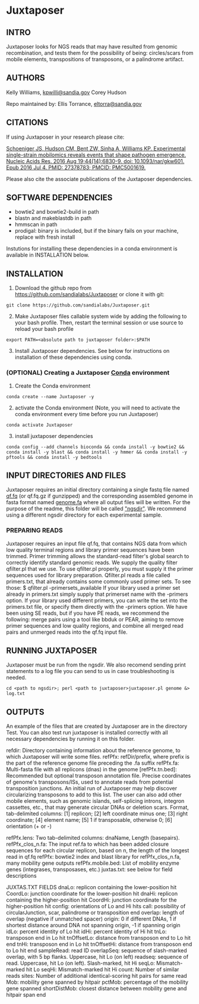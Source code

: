 # Juxtaposer

## INTRO
Juxtaposer looks for NGS reads that may have resulted from genomic recombination, and tests them for the
possibility of being: circles/scars from mobile elements, transpositions of transposons, or a palindrome artifact.

## AUTHORS
Kelly Williams, kpwilli@sandia.gov
Corey Hudson

Repo maintained by: Ellis Torrance, eltorra@sandia.gov

## CITATIONS
If using Juxtaposer in your research please cite:

[Schoeniger JS, Hudson CM, Bent ZW, Sinha A, Williams KP. Experimental single-strain mobilomics reveals events that shape pathogen emergence. Nucleic Acids Res. 2016 Aug 19;44(14):6830-9. doi: 10.1093/nar/gkw601. Epub 2016 Jul 4. PMID: 27378783; PMCID: PMC5001619.](https://academic.oup.com/nar/article/44/14/6830/2468219)

Please also cite the associate publications of the Juxtaposer dependencies.

## SOFTWARE DEPENDENCIES
 - bowtie2 and bowtie2-build in path
 - blastn and makeblastdb in path
 - hmmscan in path
 - prodigal: binary is included, but if the binary fails on your machine, replace with fresh install

Instutions for installing these dependencies in a conda environment is available in INSTALLATION below. 

## INSTALLATION

1. Download the github repo from https://github.com/sandialabs/Juxtaposer or clone it with git:
```
git clone https://github.com/sandialabs/Juxtaposer.git
```
2. Make Juxtaposer files callable system wide by adding the following to your bash profile. Then, restart the terminal session or use source to reload your bash profile 
```
export PATH=<absolute path to juxtaposer folder>:$PATH
```
3. Install Juxtaposer dependencies. See below for instructions on installation of these dependencies using conda.

### (OPTIONAL) Creating a Juxtaposer [Conda](https://www.anaconda.com/docs/getting-started/miniconda/install) environment
1. Create the Conda environment
```
conda create --name Juxtaposer -y
```
2. activate the Conda environment (Note, you will need to activate the conda environment every time before you run Juxtaposer)
```
conda activate Juxtaposer
```
3. install juxtaposer dependencies
```
conda config --add channels bioconda && conda install -y bowtie2 && conda install -y blast && conda install -y hmmer && conda install -y pftools && conda install -y bedtools
```

## INPUT DIRECTORIES AND FILES

Juxtaposer requires an initial directory containing a single fastq file named <ins>qf.fq</ins> (or qf.fq.gz if gunzipped) and the corresponding assembled genome in fasta format named <ins>genome.fa</ins> where all output files will be written. For the purpose of the readme, this folder will be called <ins>"ngsdir"</ins>.
We recommend using a different ngsdir directory for each experimental sample.

### PREPARING READS

Juxtaposer requires an input file qf.fq, that contains NGS data from which low quality terminal regions and library
primer sequences have been trimmed. Primer trimming allows the standard-read filter's global search to correctly
identify standard genomic reads. We supply the quality filter qfilter.pl that we use. To use qfilter.pl properly,
you must supply it the primer sequences used for library preparation. Qfilter.pl reads a file called primers.txt,
that already contains some commonly used primer sets. To see those:
$ qfilter.pl -primersets_available
If your library used a primer set already in primers.txt simply supply that primerset name with the -primers
option. If your library used different primers, you can write the set into the primers.txt file, or specify them
directly with the -primers option.
We have been using SE reads, but if you have PE reads, we recommend the following: merge pairs using a tool like
bbduk or PEAR, aiming to remove primer sequences and low quality regions, and combine all merged read pairs and
unmerged reads into the qf.fq input file.

## RUNNING JUXTAPOSER
Juxtaposer must be run from the ngsdir. We also recomend sending print statements to a log file you can send to us in case troubleshooting is needed.
```
cd <path to ngsdir>; perl <path to juxtaposer>juxtaposer.pl genome &> log.txt
```

## OUTPUTS
An example of the files that are created by Juxtaposer are in the directory Test. You can also test run juxtaposer is installed correctly with all necessary dependencies by running it on this folder.

refdir: Directory containing information about the reference genome, to which Juxtaposer will write some files.
refPfx: refDir/prefix, where prefix is the part of the reference genome file preceding the .fa suffix
refPfx.fa: Multi-fasta file with all replicons (dnas) in the genome
[refPfx.tn.bed]: Recommended but optional transposon annotation file. Precise coordinates of genome's
 transposons/ISs, used to annotate reads from potential transposition junctions. An initial run of Juxtaposer may
 help discover circularizing transposons to add to this list. The user can also add other mobile elements, such as
 genomic islands, self-splicing introns, integron cassettes, etc., that may generate circular DNAs or deletion scars.
 Format, tab-delimited columns: [1] replicon; [2] left coordinate minus one; [3] right coordinate; [4] element
  name; [5] 1 if transposable, otherwise 0; [6] orientation (+ or -)

refPfx.lens: Two tab-delimited columns: dnaName, Length (basepairs).
refPfx_clos_n.fa: The input ref.fa to which has been added closure sequences for each circular replicon, based
 on n, the length of the longest read in qf.fq
refPfx: bowtie2 index and blast library for refPfx_clos_n.fa, many mobility gene outputs
refPfx.mobile.bed: List of mobility enzyme genes (integrases, transposases, etc.)
juxtas.txt: see below for field descriptions

JUXTAS.TXT FIELDS
dnaLo: replicon containing the lower-position hit
CoordLo: junction coordinate for the lower-position hit
dnaHi: replicon containing the higher-position hit
CoordHi: junction coordinate for the higher-position hit
config: orientations of Lo and Hi hits
call: possibility of circularJunction, scar, palindrome or transposition end
overlap: length of overlap (negative if unmatched spacer)
origin: 0 if different DNAs, 1 if shortest distance around DNA not spanning origin, -1 if spanning origin
idLo: percent identity of Lo hit
idHi: percent identity of Hi hit
tnLo: transposon end in Lo hit
tnOffsetLo: distance from transposon end to Lo hit end
tnHi: transposon end in Lo hit
tnOffsetHi: distance from transposon end to Lo hit end
sampleRead: read ID
overlapSeq: sequence of slash-marked overlap, with 5 bp flanks. Uppercase, hit Lo (on left)
readseq: sequence of read. Uppercase, hit Lo (on left). Slash-marked, hit Hi
seqLo: Mismatch-marked hit Lo
seqHi: Mismatch-marked hit Hi
count: Number of similar reads
sites: Number of additional identical-scoring hit pairs for same read
Mob: mobility gene spanned by hitpair
pctMob: percentage of the mobility gene spanned
shortDistMob: closest distance between mobility gene and hitpair span end
